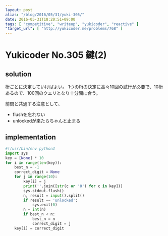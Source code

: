 ```yaml
---
layout: post
alias: "/blog/2016/05/31/yuki-305/"
date: 2016-05-31T18:20:51+09:00
tags: [ "competitive", "writeup", "yukicoder", "reactive" ]
"target_url": [ "http://yukicoder.me/problems/768" ]
---
```


# Yukicoder No.305 鍵(2)

## solution

桁ごとに決定していけばよい。
$1$つの桁の決定に高々$10$回の試行が必要で、$10$桁あるので、$100$回のクエリとなり十分間に合う。

前問と共通する注意として、

-   flushを忘れない
-   unlockedが来たらちゃんと止まる

## implementation

``` python
#!/usr/bin/env python3
import sys
key = [None] * 10
for i in range(len(key)):
    best_n = -1
    correct_digit = None
    for j in range(10):
        key[i] = j
        print(''.join([str(c or '0') for c in key]))
        sys.stdout.flush()
        n, result = input().split()
        if result == 'unlocked':
            sys.exit(0)
        n = int(n)
        if best_n < n:
            best_n = n
            correct_digit = j
    key[i] = correct_digit
```
